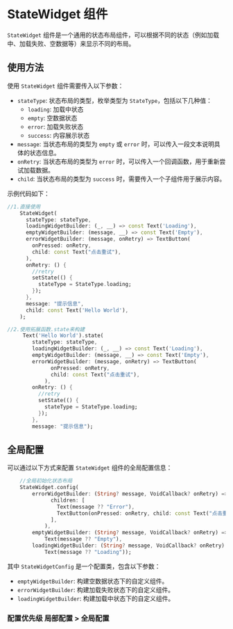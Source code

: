 # StateWidget 组件

`StateWidget` 组件是一个通用的状态布局组件，可以根据不同的状态（例如加载中、加载失败、空数据等）来显示不同的布局。

## 使用方法

使用 `StateWidget` 组件需要传入以下参数：

- `stateType`: 状态布局的类型，枚举类型为 `StateType`，包括以下几种值：
    - `loading`: 加载中状态
    - `empty`: 空数据状态
    - `error`: 加载失败状态
    - `success`: 内容展示状态
- `message`: 当状态布局的类型为 `empty` 或 `error` 时，可以传入一段文本说明具体的状态信息。
- `onRetry`: 当状态布局的类型为 `error` 时，可以传入一个回调函数，用于重新尝试加载数据。
- `child`: 当状态布局的类型为 `success` 时，需要传入一个子组件用于展示内容。

示例代码如下：

```dart
//1.直接使用
    StateWidget(
      stateType: stateType,
      loadingWidgetBuilder: (_, __) => const Text('Loading'),
      emptyWidgetBuilder: (message, __) => const Text('Empty'),
      errorWidgetBuilder: (message, onRetry) => TextButton(
        onPressed: onRetry,
        child: const Text("点击重试"),
      ),
      onRetry: () {
        //retry
        setState(() {
          stateType = StateType.loading;
        });
      },
      message: "提示信息",
      child: const Text('Hello World'),
    );

//2.使用拓展函数.state来构建
     Text('Hello World').state(
        stateType: stateType,
        loadingWidgetBuilder: (_, __) => const Text('Loading'),
        emptyWidgetBuilder: (message, __) => const Text('Empty'),
        errorWidgetBuilder: (message, onRetry) => TextButton(
              onPressed: onRetry,
              child: const Text("点击重试"),
            ),
        onRetry: () {
          //retry
          setState(() {
            stateType = StateType.loading;
          });
        },
        message: "提示信息");

```

## 全局配置

可以通过以下方式来配置 `StateWidget` 组件的全局配置信息：

```dart
    //全局初始化状态布局
    StateWidget.config(
        errorWidgetBuilder: (String? message, VoidCallback? onRetry) => Column(
              children: [
                Text(message ?? "Error"),
                TextButton(onPressed: onRetry, child: const Text("点击重试"))
              ],
            ),
        emptyWidgetBuilder: (String? message, VoidCallback? onRetry) =>
            Text(message ?? "Empty"),
        loadingWidgetBuilder: (String? message, VoidCallback? onRetry) =>
            Text(message ?? "Loading"));

```

其中 `StateWidgetConfig` 是一个配置类，包含以下参数：

- `emptyWidgetBuilder`: 构建空数据状态下的自定义组件。
- `errorWidgetBuilder`: 构建加载失败状态下的自定义组件。
- `loadingWidgetBuilder`: 构建加载中状态下的自定义组件。

### 配置优先级 局部配置 > 全局配置 